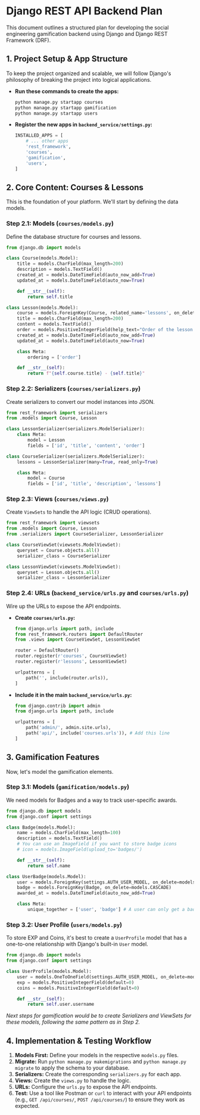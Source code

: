 # Django REST API Backend Plan

This document outlines a structured plan for developing the social engineering gamification backend using Django and Django REST Framework (DRF).

## 1. Project Setup & App Structure

To keep the project organized and scalable, we will follow Django's philosophy of breaking the project into logical applications.

- **Run these commands to create the apps:**
  ```bash
  python manage.py startapp courses
  python manage.py startapp gamification
  python manage.py startapp users
  ```

- **Register the new apps in `backend_service/settings.py`:**

  ```python
  INSTALLED_APPS = [
      # ... other apps
      'rest_framework',
      'courses',
      'gamification',
      'users',
  ]
  ```

## 2. Core Content: Courses & Lessons

This is the foundation of your platform. We'll start by defining the data models.

### Step 2.1: Models (`courses/models.py`)

Define the database structure for courses and lessons.

```python
from django.db import models

class Course(models.Model):
    title = models.CharField(max_length=200)
    description = models.TextField()
    created_at = models.DateTimeField(auto_now_add=True)
    updated_at = models.DateTimeField(auto_now=True)

    def __str__(self):
        return self.title

class Lesson(models.Model):
    course = models.ForeignKey(Course, related_name='lessons', on_delete=models.CASCADE)
    title = models.CharField(max_length=200)
    content = models.TextField()
    order = models.PositiveIntegerField(help_text="Order of the lesson within the course")
    created_at = models.DateTimeField(auto_now_add=True)
    updated_at = models.DateTimeField(auto_now=True)

    class Meta:
        ordering = ['order']

    def __str__(self):
        return f"{self.course.title} - {self.title}"
```

### Step 2.2: Serializers (`courses/serializers.py`)

Create serializers to convert our model instances into JSON.

```python
from rest_framework import serializers
from .models import Course, Lesson

class LessonSerializer(serializers.ModelSerializer):
    class Meta:
        model = Lesson
        fields = ['id', 'title', 'content', 'order']

class CourseSerializer(serializers.ModelSerializer):
    lessons = LessonSerializer(many=True, read_only=True)

    class Meta:
        model = Course
        fields = ['id', 'title', 'description', 'lessons']
```

### Step 2.3: Views (`courses/views.py`)

Create `ViewSets` to handle the API logic (CRUD operations).

```python
from rest_framework import viewsets
from .models import Course, Lesson
from .serializers import CourseSerializer, LessonSerializer

class CourseViewSet(viewsets.ModelViewSet):
    queryset = Course.objects.all()
    serializer_class = CourseSerializer

class LessonViewSet(viewsets.ModelViewSet):
    queryset = Lesson.objects.all()
    serializer_class = LessonSerializer
```

### Step 2.4: URLs (`backend_service/urls.py` and `courses/urls.py`)

Wire up the URLs to expose the API endpoints.

- **Create `courses/urls.py`:**
  ```python
  from django.urls import path, include
  from rest_framework.routers import DefaultRouter
  from .views import CourseViewSet, LessonViewSet

  router = DefaultRouter()
  router.register(r'courses', CourseViewSet)
  router.register(r'lessons', LessonViewSet)

  urlpatterns = [
      path('', include(router.urls)),
  ]
  ```

- **Include it in the main `backend_service/urls.py`:**
  ```python
  from django.contrib import admin
  from django.urls import path, include

  urlpatterns = [
      path('admin/', admin.site.urls),
      path('api/', include('courses.urls')), # Add this line
  ]
  ```

## 3. Gamification Features

Now, let's model the gamification elements.

### Step 3.1: Models (`gamification/models.py`)

We need models for Badges and a way to track user-specific awards.

```python
from django.db import models
from django.conf import settings

class Badge(models.Model):
    name = models.CharField(max_length=100)
    description = models.TextField()
    # You can use an ImageField if you want to store badge icons
    # icon = models.ImageField(upload_to='badges/')

    def __str__(self):
        return self.name

class UserBadge(models.Model):
    user = models.ForeignKey(settings.AUTH_USER_MODEL, on_delete=models.CASCADE)
    badge = models.ForeignKey(Badge, on_delete=models.CASCADE)
    awarded_at = models.DateTimeField(auto_now_add=True)

    class Meta:
        unique_together = ['user', 'badge'] # A user can only get a badge once
```

### Step 3.2: User Profile (`users/models.py`)

To store EXP and Coins, it's best to create a `UserProfile` model that has a one-to-one relationship with Django's built-in `User` model.

```python
from django.db import models
from django.conf import settings

class UserProfile(models.Model):
    user = models.OneToOneField(settings.AUTH_USER_MODEL, on_delete=models.CASCADE, related_name='profile')
    exp = models.PositiveIntegerField(default=0)
    coins = models.PositiveIntegerField(default=0)

    def __str__(self):
        return self.user.username
```

*Next steps for gamification would be to create Serializers and ViewSets for these models, following the same pattern as in Step 2.* 

## 4. Implementation & Testing Workflow

1.  **Models First:** Define your models in the respective `models.py` files.
2.  **Migrate:** Run `python manage.py makemigrations` and `python manage.py migrate` to apply the schema to your database.
3.  **Serializers:** Create the corresponding `serializers.py` for each app.
4.  **Views:** Create the `views.py` to handle the logic.
5.  **URLs:** Configure the `urls.py` to expose the API endpoints.
6.  **Test:** Use a tool like Postman or `curl` to interact with your API endpoints (e.g., `GET /api/courses/`, `POST /api/courses/`) to ensure they work as expected.
